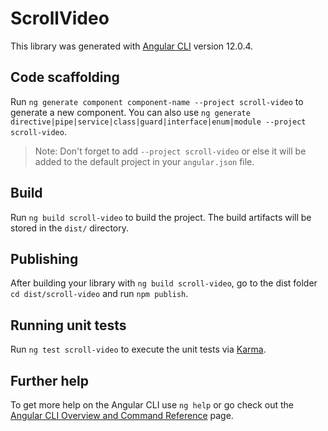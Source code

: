 # ScrollVideo

This library was generated with [Angular CLI](https://github.com/angular/angular-cli) version 12.0.4.

## Code scaffolding

Run `ng generate component component-name --project scroll-video` to generate a new component. You can also use `ng generate directive|pipe|service|class|guard|interface|enum|module --project scroll-video`.
> Note: Don't forget to add `--project scroll-video` or else it will be added to the default project in your `angular.json` file. 

## Build

Run `ng build scroll-video` to build the project. The build artifacts will be stored in the `dist/` directory.

## Publishing

After building your library with `ng build scroll-video`, go to the dist folder `cd dist/scroll-video` and run `npm publish`.

## Running unit tests

Run `ng test scroll-video` to execute the unit tests via [Karma](https://karma-runner.github.io).

## Further help

To get more help on the Angular CLI use `ng help` or go check out the [Angular CLI Overview and Command Reference](https://angular.io/cli) page.
